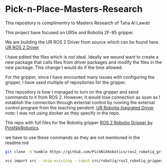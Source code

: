 # Pick-n-Place-Masters-Research

This repository is complimentry to Masters Research of Taha Al Lawati

This project have focused on UR5e and Robotiq 2F-85 gripper.


We are building the UR ROS 2 Driver from source which can be found here.
[UR ROS 2 Driver](https://docs.universal-robots.com/Universal_Robots_ROS2_Documentation/doc/ur_robot_driver/ur_robot_driver/doc/installation/installation.html)

I have edited the files which is not ideal. Ideally we wound want to create a new package that calls files from driver packages and modify the files in the new package. 
This change I would do if the time allowed.

For the gripper, since I have encounted many issues with configuring the gripper, I have used multiple of repositories for the gripper.

This repository is how I managed to turn on the gripper and send commands to it from ROS 2. However, it would lose connection as soon as I establish the connection through external control by running the external control program from the teaching pendent.
[UR Robotiq Inegrated Driver](https://github.com/robotic-vision-lab/UR-Robotiq-Integrated-Driver/tree/public-release)
note: I was not using docker as they specify in the repo.


The repo with full files for the Robotiq gripper
[ROS 2 Robotiq Gripper by PickNikRobotics](https://github.com/PickNikRobotics/ros2_robotiq_gripper/tree/main)

we have to use these commands as they are not mentioned in the readme.md
```bash
git clone -b humble https://github.com/PickNikRobotics/ros2_robotiq_gripper.git src/robotiq

vcs import src --skip-existing --input src/robotiq/ros2_robotiq_gripper-not-released.humble.repos
